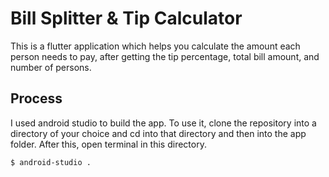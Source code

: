 # Bill Splitter & Tip Calculator

This is a flutter application which helps you calculate the amount each person needs to pay, after getting the tip percentage, total bill amount, and number of persons.

## Process

I used android studio to build the app. To use it, clone the repository into a directory of your choice and cd into that directory and then into the app folder.
After this, open terminal in this directory.
```
$ android-studio .
```



